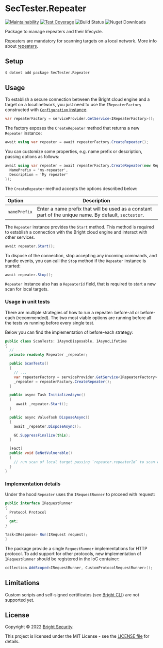 # SecTester.Repeater

[![Maintainability](https://api.codeclimate.com/v1/badges/c92a6cb490b75c55133a/maintainability)](https://codeclimate.com/github/NeuraLegion/sectester-net/maintainability)
[![Test Coverage](https://api.codeclimate.com/v1/badges/c92a6cb490b75c55133a/test_coverage)](https://codeclimate.com/github/NeuraLegion/sectester-net/test_coverage)
![Build Status](https://github.com/NeuraLegion/sectester-net/actions/workflows/coverage.yml/badge.svg?branch=master&event=push)
![Nuget Downloads](https://img.shields.io/nuget/dt/SecTester.Repeater)

Package to manage repeaters and their lifecycle.

Repeaters are mandatory for scanning targets on a local network.
More info about [repeaters](https://docs.brightsec.com/docs/on-premises-repeater-local-agent).

## Setup

```bash
$ dotnet add package SecTester.Repeater
```

## Usage

To establish a secure connection between the Bright cloud engine and a target on a local network, you just need to use the `IRepeaterFactory` constructed with [`Configuration` instance](https://github.com/NeuraLegion/sectester-net/tree/master/src/SecTester.Core#configuration).

```csharp
var repeaterFactory = serviceProvider.GetService<IRepeaterFactory>();
```

The factory exposes the `CreateRepeater` method that returns a new `Repeater` instance:

```csharp
await using var repeater = await repeaterFactory.CreateRepeater();
```

You can customize some properties, e.g. name prefix or description, passing options as follows:

```csharp
await using var repeater = await repeaterFactory.CreateRepeater(new RepeaterOptions {
  NamePrefix = 'my-repeater',
  Description = 'My repeater'
});
```

The `CreateRepeater` method accepts the options described below:

| Option                 | Description                                                                                           |
| :--------------------- | ----------------------------------------------------------------------------------------------------- |
| `namePrefix`           | Enter a name prefix that will be used as a constant part of the unique name. By default, `sectester`. |

The `Repeater` instance provides the `Start` method. This method is required to establish a connection with the Bright cloud engine and interact with other services.

```csharp
await repeater.Start();
```

To dispose of the connection, stop accepting any incoming commands, and handle events, you can call the `Stop` method if the `Repeater` instance is started:

```csharp
await repeater.Stop();
```

`Repeater` instance also has a `RepeaterId` field, that is required to start a new scan for local targets.

### Usage in unit tests

There are multiple strategies of how to run a repeater: before-all or before-each (recommended).
The two most viable options are running before all the tests vs running before every single test.

Below you can find the implementation of before-each strategy:

```csharp
public class ScanTests: IAsyncDisposable, IAsyncLifetime
{
  // ...
  private readonly Repeater _repeater;

  public ScanTests()
  {
    // ...
    var repeaterFactory = serviceProvider.GetService<IRepeaterFactory>();
    _repeater = repeaterFactory.CreateRepeater();
  }

  public async Task InitializeAsync()
  {
     await _repeater.Start();
  }

  public async ValueTask DisposeAsync()
  {
    await _repeater.DisposeAsync();

    GC.SuppressFinalize(this);
  }

  [Fact]
  public void BeNotVulnerable()
  {
    // run scan of local target passing `repeater.repeaterId` to scan config
  }
}
```

### Implementation details

Under the hood `Repeater` uses the `IRequestRunner` to proceed with request:

```csharp
public interface IRequestRunner
{
  Protocol Protocol
{
  get;
}

Task<IResponse> Run(IRequest request);
}
```

The package provide a single `RequestRunner` implementations for HTTP protocol. To add support for other protocols, new implementation of `IRequestRunner` should be registered in the IoC container:

```csharp
collection.AddScoped<IRequestRunner, CustomProtocolRequestRunner>();
```

## Limitations

Custom scripts and self-signed certificates (see [Bright CLI](https://www.npmjs.com/package/@brightsec/cli)) are not supported yet.

## License

Copyright © 2022 [Bright Security](https://brightsec.com/).

This project is licensed under the MIT License - see the [LICENSE file](LICENSE) for details.
